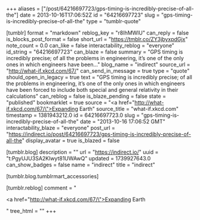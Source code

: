 +++
aliases = ["/post/64216697723/gps-timing-is-incredibly-precise-of-all-the"]
date = 2013-10-16T17:06:52Z
id = "64216697723"
slug = "gps-timing-is-incredibly-precise-of-all-the"
type = "tumblr-quote"

[tumblr]
format = "markdown"
reblog_key = "r8IhMWlU"
can_reply = false
is_blocks_post_format = false
short_url = "https://tmblr.co/ZY3jbyxpdGjx"
note_count = 0.0
can_like = false
interactability_reblog = "everyone"
id_string = "64216697723"
can_blaze = false
summary = "GPS timing is incredibly precise; of all the problems in engineering, it’s one of the only ones in which engineers have been..."
blog_name = "indirect"
source_url = "http://what-if.xkcd.com/67/"
can_send_in_message = true
type = "quote"
should_open_in_legacy = true
text = "GPS timing is incredibly precise; of all the problems in engineering, it&rsquo;s one of the only ones in which engineers have been forced to include both special and general relativity in their calculations"
can_reblog = false
is_blaze_pending = false
state = "published"
bookmarklet = true
source = "<a href=\"http://what-if.xkcd.com/67/\">Expanding Earth</a>"
source_title = "what-if.xkcd.com"
timestamp = 1381943212.0
id = 64216697723.0
slug = "gps-timing-is-incredibly-precise-of-all-the"
date = "2013-10-16 17:06:52 GMT"
interactability_blaze = "everyone"
post_url = "https://indirect.io/post/64216697723/gps-timing-is-incredibly-precise-of-all-the"
display_avatar = true
is_blazed = false

[tumblr.blog]
description = ""
url = "https://indirect.io/"
uuid = "t:PgyUJU3SA2Klwyt81UWAwQ"
updated = 1739927643.0
can_show_badges = false
name = "indirect"
title = "indirect"

[tumblr.blog.tumblrmart_accessories]

[tumblr.reblog]
comment = "<p><a href=\"http://what-if.xkcd.com/67/\">Expanding Earth</a></p>"
tree_html = ""
+++
